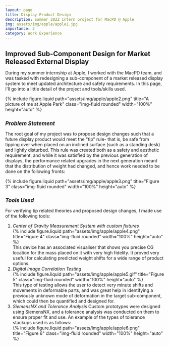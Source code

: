 ```yaml
---
layout: page
title: Display Product Design
description: Summer 2022 Intern project for MacPD @ Apple
img: assets/img/apple/apple1.jpg
importance: 2
category: Work Experience
---
```


<!-- Project Title -->
<h1 style="font-size: 1.5em; font-weight: bold;">Improved Sub-Component Design for Market Released External Display
</h1>
<!-- Project Title -->

<p style="margin-top: 0.3em;">
    During my summer internship at Apple, I worked with the MacPD team, and was tasked with redesigning a sub-component of a market released display system to meet updated architecture and safety requirements. In this page, I'll go into a little detail of the project and tools/skills used. 
</p>

<div class="row text-center">
    <div class="col-sm mt-3 mt-md-0">
        {% include figure.liquid path="assets/img/apple/apple2.png" title="A picture of me at Apple Park" class="img-fluid rounded" width="100%" height="auto" %}
    </div>
</div>

<!-- Subheading -->
<h2 style="font-size: 1.2em; font-style: italic; margin-top: 1.5em;">Problem Statement</h2>
<!-- Subheading -->

<p style="margin-top: 0.3em;">
    The root goal of my project was to propose design changes such that a future display product would meet the "tip" rule- that is, be safe from tipping over when placed on an inclined surface (such as a standing desk) and lightly disturbed. This rule was created both as a safety and aesthetic requirement, and while it was satisfied by the previous generation of displays, the performance related upgrades in the next generation meant that the distribution of weight had changed, and hence work needed to be done on the following fronts:
</p>

<div class="row text-center">
    <div class="col-sm mt-3 mt-md-0">
        {% include figure.liquid path="assets/img/apple/apple3.png" title="Figure 3" class="img-fluid rounded" width="100%" height="auto" %}
    </div>
</div>

<!-- Subheading -->
<h2 style="font-size: 1.2em; font-style: italic; margin-top: 1.5em;">Tools Used</h2>
<!-- Subheading -->

<p style="margin-top: 0.3em;">
    For verifying tip related theories and proposed design changes, I made use of the following tools:
</p>

<ol>
    <li><em>Center of Gravity Measurement System with custom fixtures </em>
    <div class="row text-center">
        <div class="col-sm mt-3 mt-md-0">
            {% include figure.liquid path="assets/img/apple/apple4.png" title="Figure 4" class="img-fluid rounded" width="100%" height="auto" %}
        </div>
    </div>
    This device has an associated visualiser that shows you precise CG location for the mass placed on it with very high fidelity. It proved very useful for calculating predicted weight shifts for a wide range of product options.
    </li>
    <li> <em>Digital Image Correlation Testing</em>
    <div class="row text-center">
        <div class="col-sm mt-3 mt-md-0">
            {% include figure.liquid path="assets/img/apple/apple5.gif" title="Figure 5" class="img-fluid rounded" width="100%" height="auto" %}
        </div>
    </div>
    This type of testing allows the user to detect very minute shifts and movements in deformable parts, and was great help in identifying a previously unknown mode of deformation in the target sub-component, which could then be quantified and designed for.</li>
    <li> <em>SiemensNX and Tolerance Analysis</em>
    Custom prototypes were designed using SiemensNX, and a tolerance analysis was conducted on them to ensure proper fit and use. An example of the types of tolerance stackups used is as follows: 
    <div class="row text-center">
        <div class="col-sm mt-3 mt-md-0">
            {% include figure.liquid path="assets/img/apple/apple6.png" title="Figure 6" class="img-fluid rounded" width="100%" height="auto" %}
        </div>
    </div>
</ol>


